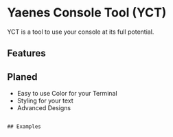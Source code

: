# Yaenes Console Tool (YCT)

YCT is a tool to use your console at its full potential.

## Features

## Planed
- Easy to use Color for your Terminal
- Styling for your text
- Advanced Designs
```

## Examples

